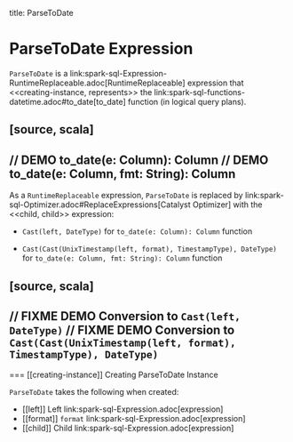 title: ParseToDate

# ParseToDate Expression

`ParseToDate` is a link:spark-sql-Expression-RuntimeReplaceable.adoc[RuntimeReplaceable] expression that <<creating-instance, represents>> the link:spark-sql-functions-datetime.adoc#to_date[to_date] function (in logical query plans).

[source, scala]
----
// DEMO to_date(e: Column): Column
// DEMO to_date(e: Column, fmt: String): Column
----

As a `RuntimeReplaceable` expression, `ParseToDate` is replaced by link:spark-sql-Optimizer.adoc#ReplaceExpressions[Catalyst Optimizer] with the <<child, child>> expression:

* `Cast(left, DateType)` for `to_date(e: Column): Column` function

* `Cast(Cast(UnixTimestamp(left, format), TimestampType), DateType)` for `to_date(e: Column, fmt: String): Column` function

[source, scala]
----
// FIXME DEMO Conversion to `Cast(left, DateType)`
// FIXME DEMO Conversion to `Cast(Cast(UnixTimestamp(left, format), TimestampType), DateType)`
----

=== [[creating-instance]] Creating ParseToDate Instance

`ParseToDate` takes the following when created:

* [[left]] Left link:spark-sql-Expression.adoc[expression]
* [[format]] `format` link:spark-sql-Expression.adoc[expression]
* [[child]] Child link:spark-sql-Expression.adoc[expression]
